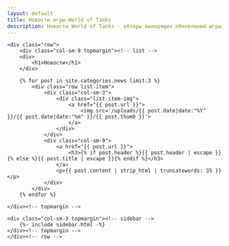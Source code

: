 ```yaml
---
layout: default
title: Новости игры World of Tanks
description: Новости World of Tanks - обзоры выходящих обновлений игры, обзоры изменений веток и новых танков WoT, ангаров и другого контента в игре. Информация об изменениях баланса между танками, планы разработчиков на будущее и другая важная информация для поклонников мира танков...
---
```




<div class="container category-page">
	
    <div class="row">
        <div class="col-sm-9 topmargin"><!-- list -->
		<div>
			<h1>Новости</h1>
		</div>	
		
		{% for post in site.categories.news limit:3 %} 
			<div class="row list-item">
				<div class="col-sm-3">
					<div class="list-item-img">
						<a href="{{ post.url }}">
							<img src='/uploads/{{ post.date|date:"%Y" }}/{{ post.date|date:"%m" }}/{{ post.thumb }}'>
						</a>
					</div>
				</div>
				<div class="col-sm-9">
					<a href="{{ post.url }}">
						<h3>{% if post.header %}{{ post.header | escape }}{% else %}{{ post.title | escape }}{% endif %}</h3>
					</a>
					<p>{{ post.content | strip_html | truncatewords: 35 }}</p>
				</div>
			</div>
		{% endfor %}
		
	</div><!-- topmargin -->
	    
	<div class="col-sm-3 topmargin"><!-- sidebar -->
		{%- include sidebar.html -%}
	</div><!-- topmargin -->
    </div><!-- row -->

</div><!-- container -->
